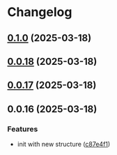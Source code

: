# Changelog

## [0.1.0](https://github.com/moh3n9595/react-beacon-hint/compare/v0.0.18...v0.1.0) (2025-03-18)

## [0.0.18](https://github.com/moh3n9595/react-beacon-hint/compare/v0.0.17...v0.0.18) (2025-03-18)

## [0.0.17](https://github.com/moh3n9595/react-beacon-hint/compare/v0.0.16...v0.0.17) (2025-03-18)

## 0.0.16 (2025-03-18)

### Features

* init with new structure ([c87e4f1](https://github.com/moh3n9595/react-beacon-hint/commit/c87e4f1e81957c3335aec3ab20106e6aeba9526a))
